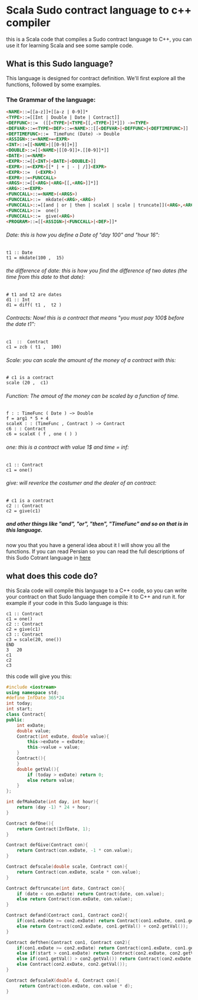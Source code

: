 # Scala Sudo contract language to c++ compiler
this is a Scala code that compiles a Sudo contract language to C++, you can use it for learning Scala and see some sample code.

## What is this Sudo language?
This language is designed for contract definition. We'll first explore all the functions, followed by some examples.

### The Grammar of the language:
```html
<NAME>::=[[a-z]]+[[a-z | 0-9]]*
<TYPE>::=[[Int | Double | Date | Contract]]
<DEFFUNC>::=  ([[<TYPE>|<TYPE>[[,<TYPE>]]*]]) -><TYPE>
<DEFVAR>::=<TYPE><DEF>::=<NAME>::[[<DEFVAR>|<DEFFUNC>|<DEFTIMEFUNC>]]
<DEFTIMEFUNC>::=  TimeFunc (Date) -> Double
<ASSIGN>::=<NAME>=<EXPR>
<INT>::=[[<NAME>|[[0-9]]+]]
<DOUBLE>::=[[<NAME>|[[0-9]]+.[[0-9]]*]]
<DATE>::=<NAME>
<EXPR>::=[[<INT>|<DATE>|<DOUBLE>]]
<EXPR>::=<EXPR>[[* | + | - | /]]<EXPR>
<EXPR>::=  (<EXPR>)
<EXPR>::=<FUNCCALL>
<ARGS>::=[[<ARG>|<ARG>[[,<ARG>]]*]]
<ARG>::=<EXPR>
<FUNCCALL>::=<NAME>(<ARGS>)
<FUNCCALL>::=  mkdate(<ARG>,<ARG>)
<FUNCCALL>::=[[and | or | then | scaleX | scale | truncate]](<ARG>,<ARG>)
<FUNCCALL>::=  one()
<FUNCCALL>::=  give(<ARG>)
<PROGRAM>::=[[<ASSIGN>|<FUNCCALL>|<DEF>]]*
```

###### Date: this is how you define a Date of "day 100" and "hour 16":
    t1 :: Date
    t1 = mkdate(100 ,  15)
###### the difference of date: this is how you find the difference of two dates (the time from this date to that date):
    # t1 and t2 are dates
    d1 :: Int
    d1 = diff( t1 ,  t2 )
###### Contracts: Now! this is a contract that means "you must pay 100$ before the date t1":
    c1  ::  Contract
    c1 = zcb ( t1 ,  100)
###### Scale: you can scale the amount of the money of a contract with this:
    # c1 is a contract
    scale (20 ,  c1)
###### Function: The amout of the money can be scaled by a function of time.
    f : : TimeFunc ( Date ) −> Double
    f = arg1 * 5 + 4
    scaleX : : (TimeFunc , Contract ) −> Contract
    c6 : : Contract
    c6 = scaleX ( f , one ( ) )
###### one: this is a contract with value 1$ and time = inf:
    c1 :: Contract
    c1 = one()
###### give: will reverlce the costumer and the dealer of an contract:
    # c1 is a contract
    c2 :: Contract
    c2 = give(c1)
##### and other things like "and", "or", "then", "TimeFunc" and so on that is in this language.
now you that you have a general idea about it I will show you all the functions. If you can read Persian so you can read the full descriptions of this Sudo Cotrant language in [here](https://d1b10bmlvqabco.cloudfront.net/attach/j7r7avrmonu3ul/hm63qs7fzfh1ep/jcly3wx21t9x/project_v5.pdf)

## what does this code do?
this Scala code will compile this language to a C++ code, so you can write your contract on that Sudo language then compile it to C++ and run it. for example if your code in this Sudo language is this:
```
c1 :: Contract
c1 = one()
c2 :: Contract
c2 = give(c1)
c3 :: Contract
c3 = scale(20, one())
END
3	20
c1
c2
c3
```
this code will give you this:
```c++
#include <iostream>
using namespace std;
#define InfDate 365*24
int today;
int start;
class Contract{
public:
    int exDate;
    double value;
    Contract(int exDate, double value){
        this->exDate = exDate;
        this->value = value;
    }
    Contract(){
    }
    double getVal(){
        if (today > exDate) return 0;
        else return value;
    }
};

int defMakeDate(int day, int hour){
    return (day -1) * 24 + hour;
}

Contract defOne(){
    return Contract(InfDate, 1);
}

Contract defGive(Contract con){
    return Contract(con.exDate, -1 * con.value);
}

Contract defscale(double scale, Contract con){
    return Contract(con.exDate, scale * con.value);
}

Contract deftruncate(int date, Contract con){
    if (date < con.exDate) return Contract(date, con.value);
    else return Contract(con.exDate, con.value);
}

Contract defand(Contract con1, Contract con2){
	if(con1.exDate >= con2.exDate) return Contract(con1.exDate, con1.getVal() + con2.getVal());
    else return Contract(con2.exDate, con1.getVal() + con2.getVal());
}

Contract defthen(Contract con1, Contract con2){
	if(con1.exDate >= con2.exDate) return Contract(con1.exDate, con1.getVal());
	else if(start > con1.exDate) return Contract(con2.exDate, con2.getVal());
	else if(con1.getVal() > con2.getVal()) return Contract(con2.exDate, con1.getVal());
	else Contract(con2.exDate, con2.getVal());
}

Contract defscaleX(double d, Contract con){
     return Contract(con.exDate, con.value * d);
}

```


